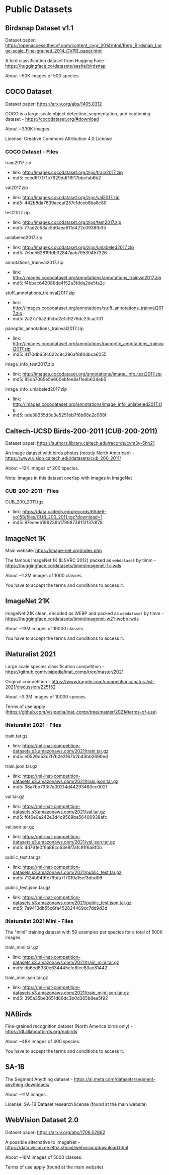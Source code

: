 # Public Datasets

## Birdsnap Dataset v1.1

Dataset paper:
<https://openaccess.thecvf.com/content_cvpr_2014/html/Berg_Birdsnap_Large-scale_Fine-grained_2014_CVPR_paper.html>

A bird classification dataset from Hugging Face - <https://huggingface.co/datasets/sasha/birdsnap>

About ~50K images of 500 species.

## COCO Dataset

Dataset paper: <https://arxiv.org/abs/1405.0312>

COCO is a large-scale object detection, segmentation, and captioning dataset - <https://cocodataset.org/#download>

About ~330K images.

License: Creative Commons Attribution 4.0 License

### COCO Dataset - Files

train2017.zip

- link: <http://images.cocodataset.org/zips/train2017.zip>
- md5:  cced6f7f71b7629ddf16f17bbcfab6b2

val2017.zip

- link: <http://images.cocodataset.org/zips/val2017.zip>
- md5:  442b8da7639aecaf257c1dceb8ba8c80

test2017.zip

- link: <http://images.cocodataset.org/zips/test2017.zip>
- md5:  77ad2c53ac5d0aea611d422c0938fb35

unlabeled2017.zip

- link: <http://images.cocodataset.org/zips/unlabeled2017.zip>
- md5:  7ebc562819fdb32847aab79530457326

annotations_trainval2017.zip

- link: <http://images.cocodataset.org/annotations/annotations_trainval2017.zip>
- md5:  f4bbac642086de4f52a3fdda2de5fa2c

stuff_annotations_trainval2017.zip

- link: <http://images.cocodataset.org/annotations/stuff_annotations_trainval2017.zip>
- md5:  2a27c15a2dfcbd2e1c9276dc23cac101

panoptic_annotations_trainval2017.zip

- link: <http://images.cocodataset.org/annotations/panoptic_annotations_trainval2017.zip>
- md5:  4170db65fc022c9c296af880dbca6055

image_info_test2017.zip

- link: <http://images.cocodataset.org/annotations/image_info_test2017.zip>
- md5:  85da7065e5e600ebfee8af1edb634eb5

image_info_unlabeled2017.zip

- link: <http://images.cocodataset.org/annotations/image_info_unlabeled2017.zip>
- md5:  ede38355d5c3e5251bb7f8b68e2c068f

## Caltech-UCSD Birds-200-2011 (CUB-200-2011)

Dataset paper: <https://authors.library.caltech.edu/records/cvm3y-5hh21>

An image dataset with birds photos (mostly North American) - <https://www.vision.caltech.edu/datasets/cub_200_2011/>

About ~12K images of 200 species.

Note: images in this dataset overlap with images in ImageNet

### CUB-200-2011 - Files

CUB_200_2011.tgz

- link: <https://data.caltech.edu/records/65de6-vp158/files/CUB_200_2011.tgz?download=1>
- md5: 97eceeb196236b17998738112f37df78

## ImageNet 1K

Main website: <https://image-net.org/index.php>

The famous ImageNet 1K (ILSVRC 2012) packed as `webdataset` by timm - <https://huggingface.co/datasets/timm/imagenet-1k-wds>

About ~1.3M images of 1000 classes.

You have to accept the terms and conditions to access it.

## ImageNet 21K

ImageNet 21K clean, encoded as WEBP and packed as `webdataset` by timm - <https://huggingface.co/datasets/timm/imagenet-w21-webp-wds>

About ~13M images of 19000 classes.

You have to accept the terms and conditions to access it.

## iNaturalist 2021

Large scale species classification competition - <https://github.com/visipedia/inat_comp/tree/master/2021>

Original competition - <https://www.kaggle.com/competitions/inaturalist-2021/discussion/225152>

About ~3.3M images of 10000 species.

Terms of use apply (<https://github.com/visipedia/inat_comp/tree/master/2021#terms-of-use>)

### iNaturalist 2021 - Files

train.tar.gz

- link: <https://ml-inat-competition-datasets.s3.amazonaws.com/2021/train.tar.gz>
- md5:  e0526d53c7f7b2e3167b2b43bb2690ed

train.json.tar.gz

- link: <https://ml-inat-competition-datasets.s3.amazonaws.com/2021/train.json.tar.gz>
- md5:  38a7bb733f7a09214d44293460ec0021

val.tar.gz

- link: <https://ml-inat-competition-datasets.s3.amazonaws.com/2021/val.tar.gz>
- md5:  f6f6e0e242e3d4c9569ba56400938afc

val.json.tar.gz

- link: <https://ml-inat-competition-datasets.s3.amazonaws.com/2021/val.json.tar.gz>
- md5:  4d761e0f6a86cc63e8f7afc91f6a8f0b

public_test.tar.gz

- link: <https://ml-inat-competition-datasets.s3.amazonaws.com/2021/public_test.tar.gz>
- md5:  7124b949fe79bfa7f7019a15ef3dbd06

public_test.json.tar.gz

- link: <https://ml-inat-competition-datasets.s3.amazonaws.com/2021/public_test.json.tar.gz>
- md5:  7a9413db55c6fa452824469cc7dd9d3d

### iNaturalist 2021 Mini - Files

The "mini" training dataset with 50 examples per species for a total of 500K images.

train_mini.tar.gz

- link: <https://ml-inat-competition-datasets.s3.amazonaws.com/2021/train_mini.tar.gz>
- md5:  db6ed8330e634445efc8fec83ae81442

train_mini.json.tar.gz

- link: <https://ml-inat-competition-datasets.s3.amazonaws.com/2021/train_mini.json.tar.gz>
- md5:  395a35be3651d86dc3b0d365b8ea5f92

## NABirds

Fine-grained recognition dataset (North America birds only) - <https://dl.allaboutbirds.org/nabirds>

About ~48K images of 400 species.

You have to accept the terms and conditions to access it.

## SA-1B

The Segment Anything dataset - <https://ai.meta.com/datasets/segment-anything-downloads/>

About ~11M images.

License: SA-1B Dataset research license (found at the main website)

## WebVision Dataset 2.0

Dataset paper: <https://arxiv.org/abs/1708.02862>

A possible alternative to ImageNet - <https://data.vision.ee.ethz.ch/cvl/webvision/download.html>

About ~16M images of 5000 classes.

Terms of use apply (found at the main website)
